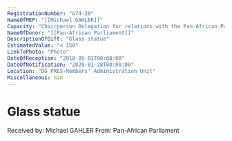 ```yaml
---
RegistrationNumber: "G74-20"
NameOfMEP: "[[Michael GAHLER]]"
Capacity: "Chairperson Delegation for relations with the Pan-African Parliament (DPAP)"
NameOfDonor: "[[Pan-African Parliament]]"
DescriptionOfGift: "Glass statue"
EstimatedValue: "< 150"
LinkToPhoto: "Photo"
DateOfReception: "2018-05-01T00:00:00"
DateOfNotification: "2020-01-28T00:00:00"
Location: "DG PRES-Members' Administration Unit"
Miscellaneous: nan
---
```


# Glass statue

Received by: Michael GAHLER
From: Pan-African Parliament
